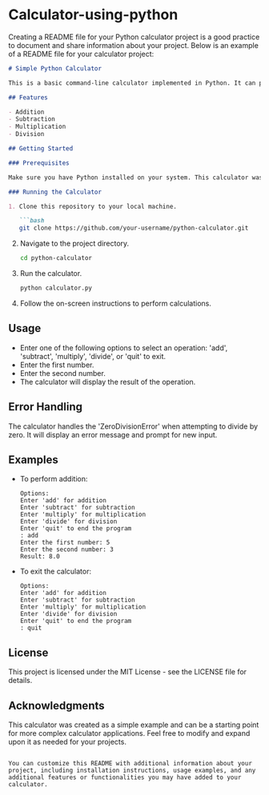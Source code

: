 # Calculator-using-python
Creating a README file for your Python calculator project is a good practice to document and share information about your project. Below is an example of a README file for your calculator project:

```markdown
# Simple Python Calculator

This is a basic command-line calculator implemented in Python. It can perform basic mathematical operations, such as addition, subtraction, multiplication, and division. The calculator is designed to run in a terminal or command prompt, providing a simple interface for performing calculations.

## Features

- Addition
- Subtraction
- Multiplication
- Division

## Getting Started

### Prerequisites

Make sure you have Python installed on your system. This calculator was developed using Python 3.

### Running the Calculator

1. Clone this repository to your local machine.

   ```bash
   git clone https://github.com/your-username/python-calculator.git
   ```

2. Navigate to the project directory.

   ```bash
   cd python-calculator
   ```

3. Run the calculator.

   ```bash
   python calculator.py
   ```

4. Follow the on-screen instructions to perform calculations.

## Usage

- Enter one of the following options to select an operation: 'add', 'subtract', 'multiply', 'divide', or 'quit' to exit.
- Enter the first number.
- Enter the second number.
- The calculator will display the result of the operation.

## Error Handling

The calculator handles the 'ZeroDivisionError' when attempting to divide by zero. It will display an error message and prompt for new input.

## Examples

- To perform addition:

  ```plaintext
  Options:
  Enter 'add' for addition
  Enter 'subtract' for subtraction
  Enter 'multiply' for multiplication
  Enter 'divide' for division
  Enter 'quit' to end the program
  : add
  Enter the first number: 5
  Enter the second number: 3
  Result: 8.0
  ```

- To exit the calculator:

  ```plaintext
  Options:
  Enter 'add' for addition
  Enter 'subtract' for subtraction
  Enter 'multiply' for multiplication
  Enter 'divide' for division
  Enter 'quit' to end the program
  : quit
  ```

## License

This project is licensed under the MIT License - see the LICENSE file for details.

## Acknowledgments

This calculator was created as a simple example and can be a starting point for more complex calculator applications. Feel free to modify and expand upon it as needed for your projects.
```

You can customize this README with additional information about your project, including installation instructions, usage examples, and any additional features or functionalities you may have added to your calculator.
